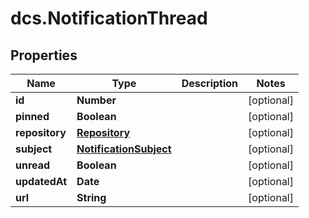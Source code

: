 # dcs.NotificationThread

## Properties
Name | Type | Description | Notes
------------ | ------------- | ------------- | -------------
**id** | **Number** |  | [optional] 
**pinned** | **Boolean** |  | [optional] 
**repository** | [**Repository**](Repository.md) |  | [optional] 
**subject** | [**NotificationSubject**](NotificationSubject.md) |  | [optional] 
**unread** | **Boolean** |  | [optional] 
**updatedAt** | **Date** |  | [optional] 
**url** | **String** |  | [optional] 

